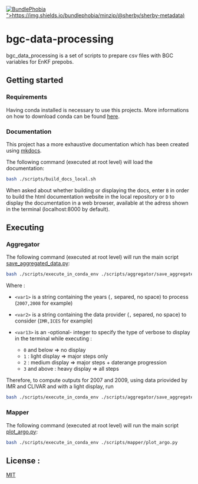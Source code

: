 [![BundlePhobia](@sherby/sherby-metadata)">https://img.shields.io/bundlephobia/minzip/@sherby/sherby-metadata)](https://bundlephobia.com/result?p=@sherby/sherby-metadata)

# bgc-data-processing

bgc_data_processing is a set of scripts to prepare csv files with BGC variables for EnKF prepobs.

## Getting started

### Requirements

Having conda installed is necessary to use this projects.
More informations on how to download conda can be found [here](https://conda.io/projects/conda/en/latest/user-guide/install/index.html).

### Documentation

This project has a more exhaustive documentation which has been created using [mkdocs](https://www.mkdocs.org/).

The following command (executed at root level) will load the documentation:

``` bash
bash ./scripts/build_docs_local.sh
```

When asked about whether building or displaying the docs, enter `B` in order to build the html documentation website in the local repository or `D` to display the documentation in a web browser, available at the adress shown in the terminal (localhost:8000 by default).

## Executing

### Aggregator

The following command (executed at root level) will run the main script [save_aggregated_data.py](/scripts/aggregator/save_aggregated_data.py):

``` bash
bash ./scripts/execute_in_conda_env ./scripts/aggregator/save_aggregated_data.py <var1> <var2> <var3>
```

Where :
* `<var1>` is a string containing the years (`,` separed, no space) to process (`2007,2008` for example)

* `<var2>` is a string containing the data provider (`,` separed, no space) to consider (`IMR,ICES` for example)

* `<var13>` is an -optional- integer to specify the type of verbose to display in the terminal while executing : 

    * `0` and below => no display
    * `1` : light display => major steps only
    * `2` : medium display =>  major steps + daterange progression
    * `3` and above : heavy display => all steps

Therefore, to compute outputs for 2007 and 2009, using data priovided by IMR and CLIVAR and with a light display, run 

``` bash
bash ./scripts/execute_in_conda_env ./scripts/aggregator/save_aggregated_data.py "2007,2009" "IMR,CLIVAR" 1
```

### Mapper

The following command (executed at root level) will run the main script [plot_argo.py](/scripts/mapper/plot_argo.py):

``` bash
bash ./scripts/execute_in_conda_env ./scripts/mapper/plot_argo.py
```

## License :

[MIT](https://choosealicense.com/licenses/mit/)
